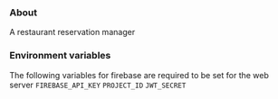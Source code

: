 ### About

A restaurant reservation manager

### Environment variables 

The following variables for firebase are required to be set for the web server 
 `FIREBASE_API_KEY`
 `PROJECT_ID`
 `JWT_SECRET`

